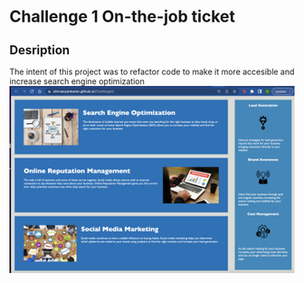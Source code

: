 # Challenge 1 On-the-job ticket
## Desription 
The intent of this project was to refactor code to make it more accesible and increase search engine optimization
![alt text](https://github.com/ShirvanyanKaren/Challenge1/blob/main/'assets/Digital-Marketing-SEO1.png)


